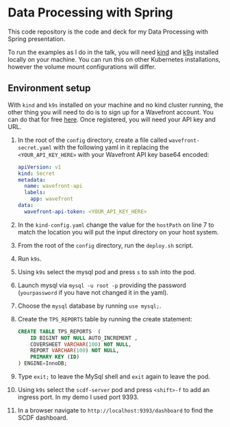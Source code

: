 # Data Processing with Spring

This code repository is the code and deck for my Data Processing with Spring presentation.

To run the examples as I do in the talk, you will need [kind](https://kind.sigs.k8s.io/) and [k9s](https://github.com/derailed/k9s) installed locally on your machine. You can run this on other Kubernetes installations, however the volume mount configurations will differ.

## Environment setup

With `kind` and `k9s` installed on your machine and no kind cluster running, the other thing you will need to do is to sign up for a Wavefront account. You can do that for free [here](https://www.wavefront.com/). Once registered, you will need your API key and URL.

1. In the root of the `config` directory, create a file called `wavefront-secret.yaml` with the following yaml in it replacing the `<YOUR_API_KEY_HERE>` with your Wavefront API key base64 encoded:  

    ```yaml
    apiVersion: v1
    kind: Secret
    metadata:
      name: wavefront-api
      labels:
        app: wavefront
    data:
      wavefront-api-token: <YOUR_API_KEY_HERE>
    ```  

2. In the `kind-config.yaml` change the value for the `hostPath` on line 7 to match the location you will put the input directory on your host system.
3. From the root of the `config` directory, run the `deploy.sh` script.
4. Run `k9s`.
5. Using `k9s` select the mysql pod and press `s` to ssh into the pod.
6. Launch mysql via `mysql -u root -p` providing the password (`yourpassword` if you have not changed it in the yaml).
7. Choose the `mysql` database by running `use mysql;`.
8. Create the `TPS_REPORTS` table by running the create statement:

    ```sql
    CREATE TABLE TPS_REPORTS  (
        ID BIGINT NOT NULL AUTO_INCREMENT ,
        COVERSHEET VARCHAR(100) NOT NULL,
        REPORT VARCHAR(100) NOT NULL,
        PRIMARY KEY (ID)
    ) ENGINE=InnoDB;
    ```
9. Type `exit;` to leave the MySql shell and `exit` again to leave the pod.
10. Using `k9s` select the `scdf-server` pod and press `<shift>-f` to add an ingress port. In my demo I used port 9393.
11. In a browser navigate to `http://localhost:9393/dashboard` to find the SCDF dashboard.

